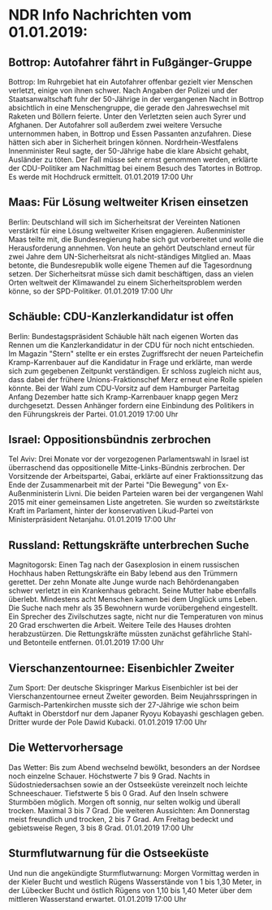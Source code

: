 # NDR Info Nachrichten vom 01.01.2019:


## Bottrop: Autofahrer fährt in Fußgänger-Gruppe
Bottrop: Im Ruhrgebiet hat ein Autofahrer offenbar gezielt vier Menschen verletzt, einige von ihnen schwer. Nach Angaben der Polizei und der Staatsanwaltschaft fuhr der 50-Jährige in der vergangenen Nacht in Bottrop absichtlich in eine Menschengruppe, die gerade den Jahreswechsel mit Raketen und Böllern feierte. Unter den Verletzten seien auch Syrer und Afghanen. Der Autofahrer soll außerdem zwei weitere Versuche unternommen haben, in Bottrop und Essen Passanten anzufahren. Diese hätten sich aber in Sicherheit bringen können. Nordrhein-Westfalens Innenminister Reul sagte, der 50-Jährige habe die klare Absicht gehabt, Ausländer zu töten. Der Fall müsse sehr ernst genommen werden, erklärte der CDU-Politiker am Nachmittag bei einem Besuch des Tatortes in Bottrop. Es werde mit Hochdruck ermittelt. 01.01.2019 17:00 Uhr 

## Maas: Für Lösung weltweiter Krisen einsetzen
Berlin:	Deutschland will sich im Sicherheitsrat der Vereinten Nationen verstärkt für eine Lösung weltweiter Krisen engagieren. Außenminister Maas teilte mit, die Bundesregierung habe sich gut vorbereitet und wolle die Herausforderung annehmen. Von heute an gehört Deutschland erneut für zwei Jahre dem UN-Sicherheitsrat als nicht-ständiges Mitglied an. Maas betonte, die Bundesrepublik wolle eigene Themen auf die Tagesordnung setzen. Der Sicherheitsrat müsse sich damit beschäftigen, dass an vielen Orten weltweit der Klimawandel zu einem Sicherheitsproblem werden könne, so der SPD-Politiker. 01.01.2019 17:00 Uhr 

## Schäuble: CDU-Kanzlerkandidatur ist offen
Berlin: 	Bundestagspräsident Schäuble hält nach eigenen Worten das Rennen um die Kanzlerkandidatur in der CDU für noch nicht entschieden. Im Magazin "Stern" stellte er ein erstes Zugriffsrecht der neuen Parteichefin Kramp-Karrenbauer auf die Kandidatur in Frage und erklärte, man werde sich zum gegebenen Zeitpunkt verständigen. Er schloss zugleich nicht aus, dass dabei der frühere Unions-Fraktionschef Merz erneut eine Rolle spielen könnte. Bei der Wahl zum CDU-Vorsitz auf dem Hamburger Parteitag Anfang Dezember hatte sich Kramp-Karrenbauer knapp gegen Merz durchgesetzt. Dessen Anhänger fordern eine Einbindung des Politikers in den Führungskreis der Partei. 01.01.2019 17:00 Uhr 

## Israel: Oppositionsbündnis zerbrochen
Tel Aviv:	Drei Monate vor der vorgezogenen Parlamentswahl in Israel ist überraschend das oppositionelle Mitte-Links-Bündnis zerbrochen. Der Vorsitzende der Arbeitspartei, Gabai, erklärte auf einer Fraktionssitzung das Ende der Zusammenarbeit mit der Partei "Die Bewegung" von Ex-Außenministerin Livni. Die beiden Parteien waren bei der vergangenen Wahl 2015 mit einer gemeinsamen Liste angetreten. Sie wurden so zweitstärkste Kraft im Parlament, hinter der konservativen Likud-Partei von Ministerpräsident Netanjahu. 01.01.2019 17:00 Uhr 

## Russland: Rettungskräfte unterbrechen Suche
Magnitogorsk: Einen Tag nach der Gasexplosion in einem russischen Hochhaus haben Rettungskräfte ein Baby lebend aus den Trümmern gerettet. Der zehn Monate alte Junge wurde nach Behördenangaben schwer verletzt in ein Krankenhaus gebracht. Seine Mutter habe ebenfalls überlebt. Mindestens acht Menschen kamen bei dem Unglück ums Leben. Die Suche nach mehr als 35 Bewohnern wurde vorübergehend eingestellt. Ein Sprecher des Zivilschutzes sagte, nicht nur die Temperaturen von minus 20 Grad erschwerten die Arbeit. Weitere Teile des Hauses drohten herabzustürzen. Die Rettungskräfte müssten zunächst gefährliche Stahl- und Betonteile entfernen. 01.01.2019 17:00 Uhr 

## Vierschanzentournee: Eisenbichler Zweiter
Zum Sport: Der deutsche Skispringer Markus Eisenbichler ist bei der Vierschanzentournee erneut Zweiter geworden. Beim Neujahrsspringen in Garmisch-Partenkirchen musste sich der 27-Jährige wie schon beim Auftakt in Oberstdorf nur dem Japaner Ryoyu Kobayashi geschlagen geben. Dritter wurde der Pole Dawid Kubacki. 01.01.2019 17:00 Uhr 

## Die Wettervorhersage
Das Wetter: Bis zum Abend wechselnd bewölkt, besonders an der Nordsee noch einzelne Schauer. Höchstwerte 7 bis 9 Grad. Nachts in Südostniedersachsen sowie an der Ostseeküste vereinzelt noch leichte Schneeschauer. Tiefstwerte 5 bis 0 Grad. Auf den Inseln schwere Sturmböen möglich. Morgen oft sonnig, nur selten wolkig und überall trocken. Maximal 3 bis 7 Grad. Die weiteren Aussichten: Am Donnerstag meist freundlich und trocken, 2 bis 7 Grad. Am Freitag bedeckt und gebietsweise Regen, 3 bis 8 Grad. 01.01.2019 17:00 Uhr 

## Sturmflutwarnung für die Ostseeküste
Und nun die angekündigte Sturmflutwarnung:
Morgen Vormittag werden in der Kieler Bucht und westlich Rügens Wasserstände von 1 bis 1,30 Meter, in der Lübecker Bucht und östlich Rügens von 1,10 bis 1,40 Meter über dem mittleren Wasserstand erwartet. 01.01.2019 17:00 Uhr 
